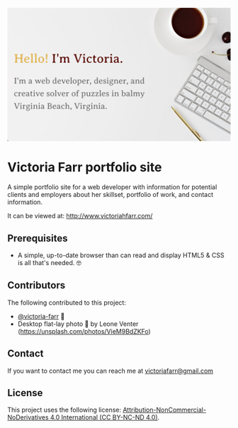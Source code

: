 ![Victoria Farr Screenshot Banner](img/victoria-readme-header.png)

# Victoria Farr portfolio site

A simple portfolio site for a web developer with information for potential clients and employers about her skillset, portfolio of work, and contact information.

It can be viewed at: http://www.victoriahfarr.com/

## Prerequisites

- A simple, up-to-date browser than can read and display HTML5 & CSS is all that's needed. 🤓

## Contributors

The following contributed to this project:

- [@victoria-farr](https://github.com/Victoria-Farr) 🍊
- Desktop flat-lay photo 📸 by Leone Venter (https://unsplash.com/photos/VieM9BdZKFo)

## Contact

If you want to contact me you can reach me at [victoriafarr@gmail.com](mailto:victoriafarr@gmail.com)

## License

This project uses the following license: [Attribution-NonCommercial-NoDerivatives 4.0 International (CC BY-NC-ND 4.0)](https://creativecommons.org/licenses/by-nc-nd/4.0/).
